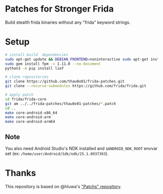 # Patches for Stronger Frida
Build stealth frida binaries without any "frida" keyword strings.

# Setup
```bash
# install build  dependencies
sudo apt-get update && DEBIAN_FRONTEND=noninteractive sudo apt-get install build-essential tree ninja-build gcc-multilib g++-multilib lib32stdc++-9-dev flex bison xz-utils ruby ruby-dev python3-requests python3-setuptools python3-dev python3-pip libc6-dev libc6-dev-i386 -y
sudo gem install fpm -v 1.11.0 --no-document
python3 -m pip install lief

# clone repositories
git clone https://github.com/thau0x01/frida-patches.git
git clone --recurse-submodules https://github.com/frida/frida.git

# apply patch
cd frida/frida-core
git am ../../frida-patches/thau0x01-patches/*.patch
cd ..
make core-android-x86_64
make core-android-arm
make core-android-arm64
```

## Note
You also need Android Studio's NDK installed and `$ANDROID_NDK_ROOT` envvar set (ex: `/home/user/Android/Sdk/ndk/25.1.8937393`).

# Thanks
This repository is based on @hluwa's ["Patchs" repository](https://github.com/hluwa/Patchs).

